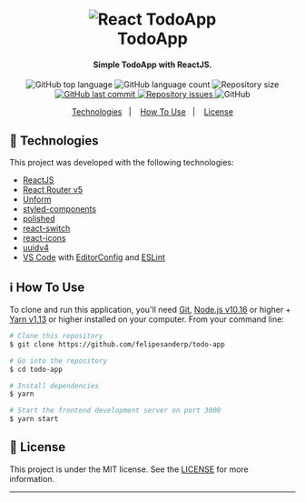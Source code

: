 <h1 align="center">
    <img alt="React TodoApp" src="https://res.cloudinary.com/felipesanderp/image/upload/v1595373663/readme_logos/todo-app_j1njqn.png" />
    <br>
    TodoApp
</h1>

<h4 align="center">
  Simple TodoApp with ReactJS.
</h4>

<p align="center">
  <img alt="GitHub top language" src="https://img.shields.io/github/languages/top/felipesanderp/todo-app.svg">

  <img alt="GitHub language count" src="https://img.shields.io/github/languages/count/felipesanderp/todo-app.svg">
  
  <img alt="Repository size" src="https://img.shields.io/github/repo-size/felipesanderp/todo-app">
  <a href="https://github.com/felipesanderp/todo-app/commits/master">
    <img alt="GitHub last commit" src="https://img.shields.io/github/last-commit/felipesanderp/todo-app.svg">
  </a>

  <a href="https://github.com/felipesanderp/todo-app/issues">
    <img alt="Repository issues" src="https://img.shields.io/github/issues/felipesanderp/todo-app.svg">
  </a>

  <img alt="GitHub" src="https://img.shields.io/github/license/felipesanderp/todo-app">
</p>

<p align="center">
  <a href="#rocket-technologies">Technologies</a>&nbsp;&nbsp;&nbsp;|&nbsp;&nbsp;&nbsp;
  <a href="#information_source-how-to-use">How To Use</a>&nbsp;&nbsp;&nbsp;|&nbsp;&nbsp;&nbsp;
  <a href="#memo-license">License</a>
</p>

## :rocket: Technologies

This project was developed with the following technologies:

- [ReactJS](https://reactjs.org/)
- [React Router v5](https://github.com/ReactTraining/react-router)
- [Unform](https://unform.dev/)
- [styled-components](https://styled-components.com/)
- [polished](https://polished.js.org/docs/)
- [react-switch](https://github.com/markusenglund/react-switch#readme)
- [react-icons](https://github.com/react-icons/react-icons)
- [uuidv4](https://github.com/thenativeweb/uuidv4#readme)
- [VS Code][vc] with [EditorConfig][vceditconfig] and [ESLint][vceslint]

## :information_source: How To Use

To clone and run this application, you'll need [Git](https://git-scm.com), [Node.js v10.16](https://nodejs.org/) or higher + [Yarn v1.13][yarn] or higher installed on your computer. From your command line:

```bash
# Clone this repository
$ git clone https://github.com/felipesanderp/todo-app

# Go into the repository
$ cd todo-app

# Install dependencies
$ yarn

# Start the frontend development server on port 3000
$ yarn start
```
## :memo: License
This project is under the MIT license. See the [LICENSE](https://github.com/felipesanderp/todo-app/blob/master/LICENSE) for more information.

---

[yarn]: https://yarnpkg.com/
[vc]: https://code.visualstudio.com/
[vceditconfig]: https://marketplace.visualstudio.com/items?itemName=EditorConfig.EditorConfig
[vceslint]: https://marketplace.visualstudio.com/items?itemName=dbaeumer.vscode-eslint
